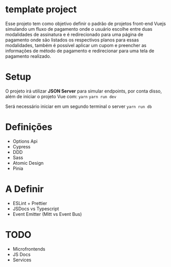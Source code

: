 # template project

Esse projeto tem como objetivo definir o padrão de projetos front-end Vuejs simulando um fluxo de pagamento onde o usuário escolhe entre duas modalidades de assinatura e é redirecionado para uma página de pagamento onde são listados os respectivos planos para essas modalidades, também é possível aplicar um cupom e preencher as informações de método de pagamento e redirecionar para uma tela de pagamento realizado.

# Setup

O projeto irá utilizar **JSON Server** para simular endpoints, por conta disso, além de iniciar o projeto Vue com:
`yarn`
`yarn run dev`

Será necessário iniciar em um segundo terminal o server
`yarn run db`

# Definições

- Options Api
- Cypress
- DDD
- Sass
- Atomic Design
- Pinia

# A Definir

- ESLint + Prettier
- JSDocs vs Typescript
- Event Emitter (Mitt vs Event Bus)

# TODO

- Microfrontends
- JS Docs
- Services
